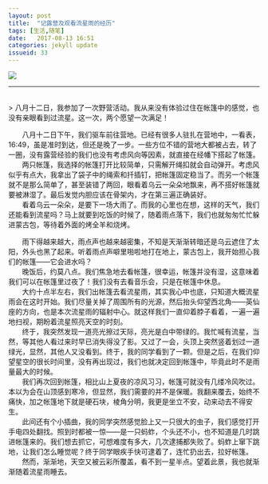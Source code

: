 ```yaml
---
layout: post
title:  "记露营及观看流星雨的经历"
tags: [生活,随笔]
date:   2017-08-13 16:51
categories: jekyll update
issueid: 33
---
```

![](/image/M-Shower.jpg)
<br>
<hr>
<br>
> 八月十二日，我参加了一次野营活动。我从来没有体验过住在帐篷中的感觉，也没有亲眼看到过流星。这一次，两个愿望一次满足！  

&#160; &#160; &#160; &#160;八月十二日下午，我们驱车前往营地。已经有很多人驻扎在营地中，一看表，16:49，虽是准时到达，但还是晚了一步。一些方位不错的营地大都被占去，转了一圈，没有露营经验的我们也没有考虑风向等因素，就直接在经幡下搭起了帐篷。  
&#160; &#160; &#160; &#160;两只帐篷，我选择的帐篷打开比较简单，只需解开绳扣就会自动弹开。考虑风似乎有点大，我拿出了袋子中的绳索和扦插钉，把帐篷固定稳当了。而另一个帐篷就不是那么简单了，甚至装错了两回，眼看着乌云一朵朵地飘来，再不搭好帐篷就要被淋湿了。最后发觉内胆应该在骨架内，才在第三遍正确装好。  
&#160; &#160; &#160; &#160;看着乌云一朵朵，是要下一场大雨了。而我的心里也在想，这样的天气，我们还能看到流星吗？马上就要到吃饭的时候了，随着雨点落下，我们也就匆匆忙忙躲进蒙古包，等待着外面的烤全羊和烧烤。

&#160; &#160; &#160; &#160;雨下得越来越大，雨点声也越来越密集，不知是天渐渐转暗还是乌云遮住了太阳，外头也黑了起来。听着雨点声噼里啪啦地打在地上，蒙古包上，我开始担心我们的帐篷——它会进水吗？  
&#160; &#160; &#160; &#160;晚饭后，约莫八点。我们焦急地去看帐篷，很幸运，帐篷并没有湿，这意味着我们可以在帐篷里过夜了！我们没有去看音乐会，只是在帐篷中休息。  
&#160; &#160; &#160; &#160;大约十点半左右，我们出帐篷去看流星雨，其实我心中也底，只知道大概流星雨会在这时开始。我们尽量关掉了周围所有的光源，然后抬头仰望西北角——英仙座的方向，也是本次流星雨的辐射中心。就这样我们一直仰着脖子看着，一遍一遍地扫视，期盼着流星照亮天空的时刻。  
&#160; &#160; &#160; &#160;终于，我突然发现一道亮光擦过天际，亮光是白中带绿的。我忙喊有流星，当然，等其他人看过来时早已消失得没了影。又过了一会，头顶上突然竖着划过一道绿光，显然，其他人又没看到。终于，我的同学看到了一颗。但是之后，在我们仰望星空的很长时间里，没有再出现过，我们也就决定回到帐篷中，毕竟此时不是雨量最大的时候。  
&#160; &#160; &#160; &#160;我们再次回到帐篷，相比山上夏夜的凉风习习，帐篷可就没有几缕冷风吹过。本以为会在山顶感到寒冷，但显然，我们需要的并不是保暖。我翻来覆去，始终不痛快，加之帐篷地下就是硬石块，棱角分明，我更是坐立不安，动来动去不得安生。  
&#160; &#160; &#160; &#160;此间还有个小插曲，我的同学突然感觉脸上又一只很大的虫子，我们感觉打开手电四处翻找。照到时都被一惊——是一只蚂蚱，个头还不小，也不知道是几时跳进帐篷来的。我们想去抓它，可想难度有多大，几次逮捕都失败了。蚂蚱上窜下跳地，让我们怎么睡觉呢？终于同学眼疾手快可逮着了，连忙扔出去，拉好帐篷。  
&#160; &#160; &#160; &#160;然而，渐渐地，天空又被云彩所覆盖，看不到一星半点。望着此景，我也就渐渐随着流星雨睡去。  
